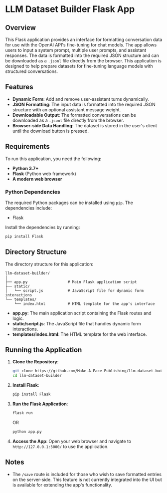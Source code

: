
# LLM Dataset Builder Flask App

## Overview

This Flask application provides an interface for formatting conversation data for use with the OpenAI API's fine-tuning for chat models. The app allows users to input a system prompt, multiple user prompts, and assistant responses. The data is formatted into the required JSON structure and can be downloaded as a `.jsonl` file directly from the browser. This application is designed to help prepare datasets for fine-tuning language models with structured conversations.

## Features

- **Dynamic Form**: Add and remove user-assistant turns dynamically.
- **JSON Formatting**: The input data is formatted into the required JSON structure with an optional assistant message weight.
- **Downloadable Output**: The formatted conversations can be downloaded as a `.jsonl` file directly from the browser.
- **Browser-side Data Handling**: The dataset is stored in the user's client until the download button is pressed.

## Requirements

To run this application, you need the following:

- **Python 3.7+**
- **Flask** (Python web framework)
- **A modern web browser**

### Python Dependencies

The required Python packages can be installed using `pip`. The dependencies include:

- Flask

Install the dependencies by running:

```bash
pip install Flask
```

## Directory Structure

The directory structure for this application:

```
llm-dataset-builder/
│
├── app.py                  # Main Flask application script
├── static/
│   └── script.js           # JavaScript file for dynamic form interactions
└── templates/
    └── index.html          # HTML template for the app's interface
```

- **app.py**: The main application script containing the Flask routes and logic.
- **static/script.js**: The JavaScript file that handles dynamic form interactions.
- **templates/index.html**: The HTML template for the web interface.

## Running the Application

1. **Clone the Repository**:
   ```bash
   git clone https://github.com/Make-A-Face-Publishing/llm-dataset-builder.git
   cd llm-dataset-builder
   ```

2. **Install Flask**:
   ```bash
   pip install Flask
   ```

3. **Run the Flask Application**:
   ```bash
   flask run
   ```
   OR
   ```bash
   python app.py
   ```   
4. **Access the App**:
   Open your web browser and navigate to `http://127.0.0.1:5000/` to use the application.

## Notes

- The `/save` route is included for those who wish to save formatted entries on the server-side. This feature is not currently integrated into the UI but is available for extending the app's functionality.
